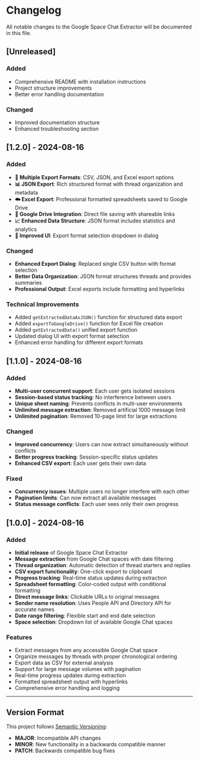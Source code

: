 # Changelog

All notable changes to the Google Space Chat Extractor will be documented in this file.

## [Unreleased]

### Added
- Comprehensive README with installation instructions
- Project structure improvements
- Better error handling documentation

### Changed
- Improved documentation structure
- Enhanced troubleshooting section

## [1.2.0] - 2024-08-16

### Added
- **🎉 Multiple Export Formats**: CSV, JSON, and Excel export options
- **📊 JSON Export**: Rich structured format with thread organization and metadata
- **☁️ Excel Export**: Professional formatted spreadsheets saved to Google Drive
- **🔗 Google Drive Integration**: Direct file saving with shareable links
- **📈 Enhanced Data Structure**: JSON format includes statistics and analytics
- **🎨 Improved UI**: Export format selection dropdown in dialog

### Changed
- **Enhanced Export Dialog**: Replaced single CSV button with format selection
- **Better Data Organization**: JSON format structures threads and provides summaries
- **Professional Output**: Excel exports include formatting and hyperlinks

### Technical Improvements
- Added `getExtractedDataAsJSON()` function for structured data export
- Added `exportToGoogleDrive()` function for Excel file creation
- Added `getExtractedData()` unified export function
- Updated dialog UI with export format selection
- Enhanced error handling for different export formats

## [1.1.0] - 2024-08-16

### Added
- **Multi-user concurrent support**: Each user gets isolated sessions
- **Session-based status tracking**: No interference between users
- **Unique sheet naming**: Prevents conflicts in multi-user environments
- **Unlimited message extraction**: Removed artificial 1000 message limit
- **Unlimited pagination**: Removed 10-page limit for large extractions

### Changed
- **Improved concurrency**: Users can now extract simultaneously without conflicts
- **Better progress tracking**: Session-specific status updates
- **Enhanced CSV export**: Each user gets their own data

### Fixed
- **Concurrency issues**: Multiple users no longer interfere with each other
- **Pagination limits**: Can now extract all available messages
- **Status message conflicts**: Each user sees only their own progress

## [1.0.0] - 2024-08-16

### Added
- **Initial release** of Google Space Chat Extractor
- **Message extraction** from Google Chat spaces with date filtering
- **Thread organization**: Automatic detection of thread starters and replies
- **CSV export functionality**: One-click export to clipboard
- **Progress tracking**: Real-time status updates during extraction
- **Spreadsheet formatting**: Color-coded output with conditional formatting
- **Direct message links**: Clickable URLs to original messages
- **Sender name resolution**: Uses People API and Directory API for accurate names
- **Date range filtering**: Flexible start and end date selection
- **Space selection**: Dropdown list of available Google Chat spaces

### Features
- Extract messages from any accessible Google Chat space
- Organize messages by threads with proper chronological ordering
- Export data as CSV for external analysis
- Support for large message volumes with pagination
- Real-time progress updates during extraction
- Formatted spreadsheet output with hyperlinks
- Comprehensive error handling and logging

---

## Version Format

This project follows [Semantic Versioning](https://semver.org/):
- **MAJOR**: Incompatible API changes
- **MINOR**: New functionality in a backwards compatible manner  
- **PATCH**: Backwards compatible bug fixes 
